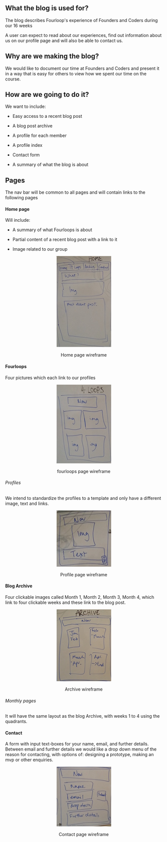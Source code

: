 ## What the blog is used for?

The blog describes Fourloop's experience of Founders and Coders during our 16 weeks

A user can expect to read about our experiences, find out information about us on our profile page and will also be able to contact us.

## Why are we making the blog?

We would like to document our time at Founders and Coders and present it in a way that is easy for others to view how we spent our time on the course.

## How are we going to do it?

We want to include:

* Easy access to a recent blog post

* A blog post archive

* A profile for each member

* A profile index

* Contact form

* A summary of what the blog is about

## Pages

The nav bar will be common to all pages and will contain links to the following pages

#### Home page

Will include:

* A summary of what Fourloops is about

* Partial content of a recent blog post with a link to it

* Image related to our group

<p align="center"><img alt="wireframeHome" src="assets/home.jpg"></p>
<p align="center">Home page wireframe</p>

#### Fourloops

Four pictures which each link to our profiles

<p align="center"><img alt="wireframe4Loops" src="assets/fourloops.jpg"></p>
<p align="center">fourloops page wireframe</p>

###### Profiles

We intend to standardize the profiles to a template and only have a different image, text and links.

<p align="center"><img alt="wireframeProfiles" src="assets/profile.jpg"></p>
<p align="center">Profile page wireframe</p>

#### Blog Archive

Four clickable images called Month 1, Month 2, Month 3, Month 4, which link to four clickable weeks and these link to the blog post.

<p align="center"><img alt="wireframeArchive" src="assets/archive.jpg"></p>
<p align="center">Archive wireframe</p>

###### Monthly pages

It will have the same layout as the blog Archive, with weeks 1 to 4 using the quadrants.

#### Contact

A form with input text-boxes for your name, email, and further details. Between email and further details we would like a drop down menu of the reason for contacting, with options of: designing a prototype, making an mvp or other enquiries.

<p align="center"><img alt="wireframeContact" src="assets/contact.jpg"></p>
<p align="center">Contact page wireframe</p>
